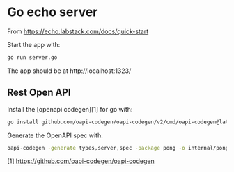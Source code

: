 # Go echo server

From https://echo.labstack.com/docs/quick-start

Start the app with:

```bash
go run server.go
```

The app should be at http://localhost:1323/

## Rest Open API

Install the [openapi codegen][1] for go with:

```bash
go install github.com/oapi-codegen/oapi-codegen/v2/cmd/oapi-codegen@latest  
```

Generate the OpenAPI spec with:

```bash
oapi-codegen -generate types,server,spec -package pong -o internal/pong/api.gen.go tools/api.yml
```

[1] https://github.com/oapi-codegen/oapi-codegen